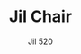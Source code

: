 ---
designer: Enrico Franzolini
description: "An%20elegant%20and%20luxury%20collection%20which%20distinguishes%20for%20the%20refined%20care%20to%20the%20details.%20Chair%20with%20oak%20wood%20frame%2C%20seat%20and%20backrest%20upholstered%20in%20fabric%2C%20leather%20or%20simil%20leather."
image_primary: img/Jil_520_01_zoom.jpg
image_secondary: img/Jil_520_02_zoom.jpg
manufacturer: Pedrali
href: https://www.pedrali.it/en/products/catalog/Chair-JIL-520/
subtitle: Jil 520
title: Jil Chair
image_thumb: img/Jil_520_cover.jpg
tags: 
  - pedrali
  - chairs
category: chairs
slug: /manufacturers/pedrali/chairs/enrico-franzolini-jil-chair
---